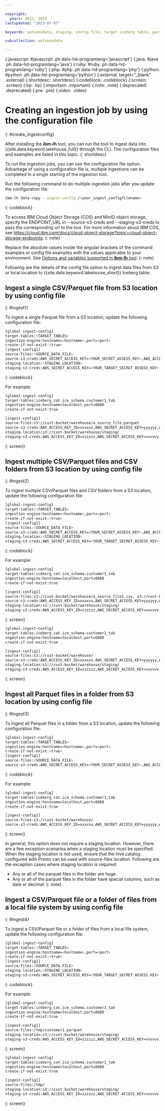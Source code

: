 ```yaml
---

copyright:
  years: 2022, 2023
lastupdated: "2023-07-07"

keywords: watsonxdata, staging, config file, target iceberg table, parquet, csv, command line, cli

subcollection: watsonxdata

---
```


{:javascript: #javascript .ph data-hd-programlang='javascript'}
{:java: #java .ph data-hd-programlang='java'}
{:ruby: #ruby .ph data-hd-programlang='ruby'}
{:php: #php .ph data-hd-programlang='php'}
{:python: #python .ph data-hd-programlang='python'}
{:external: target="_blank" .external}
{:shortdesc: .shortdesc}
{:codeblock: .codeblock}
{:screen: .screen}
{:tip: .tip}
{:important: .important}
{:note: .note}
{:deprecated: .deprecated}
{:pre: .pre}
{:video: .video}

# Creating an ingestion job by using the configuration file
{: #create_ingestconfig}

After installing the **ibm-lh** tool, you can run the tool to ingest data into {{site.data.keyword.lakehouse_full}} through the CLI. The configuration files and examples are listed in this topic.
{: shortdesc}

To run the ingestion jobs, you can use the configuration file option. Advantage of using a configuration file is, multiple ingestions can be completed in a single starting of the ingestion tool.

Run the following command to do multiple ingestion jobs after you update the configuration file:

   ```bash
   ibm-lh data-copy --ingest-config /<your_ingest_configfilename>
   ```
   {: codeblock}

To access IBM Cloud Object Storage (COS) and MinIO object storage, specify the ENDPOINT_URL in --source-s3-creds and --staging-s3-creds to pass the corresponding url to the tool. For more information about IBM COS, see https://cloud.ibm.com/docs/cloud-object-storage?topic=cloud-object-storage-endpoints.
{: note}

Replace the absolute values inside the angular brackets of the command examples or config file examples with the values applicable to your environment. See [Options and variables supported in **ibm-lh** tool](watsonxdata?topic=watsonxdata-cli_commands).
{: note}

Following are the details of the config file option to ingest data files from S3 or local location to {{site.data.keyword.lakehouse_short}} Iceberg table:

## Ingest a single CSV/Parquet file from S3 location by using config file
{: #ingest1}

To ingest a single Parquet file from a S3 location, update the following configuration file:

```bash
[global-ingest-config]
target-tables:<TARGET_TABLES>
ingestion-engine:hostname=<hostname>,port=<port>
create-if-not-exist:<true>
[ingest-config1]
source-files:<SOURCE_DATA_FILE>
source-s3-creds:AWS_SECRET_ACCESS_KEY=<YOUR_SECRET_ASSESS_KEY>,AWS_ACCESS_KEY_ID=<YOUR_ACCESS_KEY_ID>,AWS_REGION=<YOUR_REGION>, BUCKET_NAME=<YOUR_BUCKET>, ENDPOINT_URL=<YOUR_ENDPOINT_URL>
staging-location:<STAGING_LOCATION>
staging-s3-creds:AWS_SECRET_ACCESS_KEY=<YOUR_TARGET_SECRET_ASSESS_KEY>,AWS_ACCESS_KEY_ID=<YOUR_TARGET_ACCESS_KEY_ID>,AWS_REGION=<YOUR_TARGET_REGION>, BUCKET_NAME=<YOUR_TARGET_BUCKET>, ENDPOINT_URL=<YOUR_TARGET_ENDPOINT_URL>
```
{: codeblock}

For example:
```bash
[global-ingest-config]
target-tables:iceberg_cat.ice_schema.customer1_tab
ingestion-engine:hostname=localhost,port=8080
create-if-not-exist:true

[ingest-config1]
source-files:s3://cust-bucket/warehouse/a_source_file.parquet
source-s3-creds:AWS_ACCESS_KEY_ID=xxxxxx,AWS_SECRET_ACCESS_KEY=yyyyyy,AWS_REGION=us-east-1,BUCKET_NAME=cust-bucket
staging-location:s3://cust-bucket/warehouse/staging/
staging-s3-creds:AWS_ACCESS_KEY_ID=zzzzzz,AWS_SECRET_ACCESS_KEY=vvvvvv,ENDPOINT=http://some_site/xxx.com?addsf:dfsdf,AWS_REGION=us-east-1,BUCKET_NAME=cust-bucket
```
{: screen}

## Ingest multiple CSV/Parquet files and CSV folders from S3 location by using config file
{: #ingest2}

To ingest multiple CSV/Parquet files and CSV folders from a S3 location, update the following configuration file:

```bash
[global-ingest-config]
target-tables:<TARGET_TABLES>
ingestion-engine:hostname=<hostname>,port=<port>
create-if-not-exist:<true>
[ingest-config1]
source-files:<SOURCE_DATA_FILE>
source-s3-creds:AWS_SECRET_ACCESS_KEY=<YOUR_SECRET_ASSESS_KEY>,AWS_ACCESS_KEY_ID=<YOUR_ACCESS_KEY_ID>,AWS_REGION=<YOUR_REGION>, BUCKET_NAME=<YOUR_BUCKET>, ENDPOINT_URL=<YOUR_ENDPOINT_URL>
staging-location:<STAGING_LOCATION>
staging-s3-creds:AWS_SECRET_ACCESS_KEY=<YOUR_TARGET_SECRET_ASSESS_KEY>,AWS_ACCESS_KEY_ID=<YOUR_TARGET_ACCESS_KEY_ID>,AWS_REGION=<YOUR_TARGET_REGION>, BUCKET_NAME=<YOUR_TARGET_BUCKET>, ENDPOINT_URL=<YOUR_TARGET_ENDPOINT_URL>
```
{: codeblock}

For example:
```bash
[global-ingest-config]
target-tables:iceberg_cat.ice_schema.customer1_tab
ingestion-engine:hostname=localhost,port=8080
create-if-not-exist:true

[ingest-config1]
source-files:s3://cust-bucket/warehouse/a_source_file1.csv, s3://cust-bucket/warehouse/a_source_file2.csv
source-s3-creds:AWS_ACCESS_KEY_ID=xxxxxx,AWS_SECRET_ACCESS_KEY=yyyyyy,AWS_REGION=us-east-1,BUCKET_NAME=cust-bucket
staging-location:s3://cust-bucket/warehouse/staging/
staging-s3-creds:AWS_ACCESS_KEY_ID=zzzzzz,AWS_SECRET_ACCESS_KEY=vvvvvv,ENDPOINT=http://some_site/xxx.com?addsf:dfsdf,AWS_REGION=us-east-1,BUCKET_NAME=cust-bucket
```
{: screen}

```bash
[global-ingest-config]
target-tables:iceberg_cat.ice_schema.customer1_tab
ingestion-engine:hostname=localhost,port=8080
create-if-not-exist:true

[ingest-config1]
source-files:s3://cust-bucket/warehouse/
source-s3-creds:AWS_ACCESS_KEY_ID=xxxxxx,AWS_SECRET_ACCESS_KEY=yyyyyy,AWS_REGION=us-east-1,BUCKET_NAME=cust-bucket
staging-location:s3://cust-bucket/warehouse/staging/
staging-s3-creds:AWS_ACCESS_KEY_ID=zzzzzz,AWS_SECRET_ACCESS_KEY=vvvvvv,ENDPOINT=http://some_site/xxx.com?addsf:dfsdf,AWS_REGION=us-east-1,BUCKET_NAME=cust-bucket
```
{: screen}

## Ingest all Parquet files in a folder from S3 location by using config file
{: #ingest3}

To ingest all Parquet files in a folder from a S3 location, update the following configuration file:

```bash
[global-ingest-config]
target-tables:<TARGET_TABLES>
ingestion-engine:hostname=<hostname>,port=<port>
create-if-not-exist:<true>
[ingest-config1]
source-files:<SOURCE_DATA_FILE>
source-s3-creds:AWS_SECRET_ACCESS_KEY=<YOUR_SECRET_ASSESS_KEY>,AWS_ACCESS_KEY_ID=<YOUR_ACCESS_KEY_ID>,AWS_REGION=<YOUR_REGION>, BUCKET_NAME=<YOUR_BUCKET>, ENDPOINT_URL=<YOUR_ENDPOINT_URL>
```
{: codeblock}

For example:
```bash
[global-ingest-config]
target-tables:iceberg_cat.ice_schema.customer1_tab
ingestion-engine:hostname=localhost,port=8080
create-if-not-exist:true

[ingest-config1]
source-files:s3://cust-bucket/warehouse/
source-s3-creds:AWS_ACCESS_KEY_ID=xxxxxx,AWS_SECRET_ACCESS_KEY=yyyyyy,AWS_REGION=us-east-1,BUCKET_NAME=cust-bucket
```
{: screen}

In general, this option does not require a staging location. However, there are a few exception scenarios when a staging location must be specified. When the staging location is not used, ensure that the hive catalog configured with Presto can be used with source-files location. Following are the exception cases where staging location is required:
- Any or all of the parquet files in the folder are huge.
- Any or all of the parquet files in the folder have special columns, such as date or decimal.
{: note}

## Ingest a CSV/Parquet file or a folder of files from a local file system by using config file
{: #ingest4}

To ingest a CSV/Parquet file or a folder of files from a local file system, update the following configuration file:

```bash
[global-ingest-config]
target-tables:<TARGET_TABLES>
ingestion-engine:hostname=<hostname>,port=<port>
create-if-not-exist:<true>
[ingest-config1]
source-files:<SOURCE_DATA_FILE>
staging-location:<STAGING_LOCATION>
staging-s3-creds:AWS_SECRET_ACCESS_KEY=<YOUR_TARGET_SECRET_ASSESS_KEY>,AWS_ACCESS_KEY_ID=<YOUR_TARGET_ACCESS_KEY_ID>,AWS_REGION=<YOUR_TARGET_REGION>, BUCKET_NAME=<YOUR_TARGET_BUCKET>, ENDPOINT_URL=<YOUR_TARGET_ENDPOINT_URL>
```
{: codeblock}

For example:
```bash
[global-ingest-config]
target-tables:iceberg_cat.ice_schema.customer1_tab
ingestion-engine:hostname=localhost,port=8080
create-if-not-exist:true

[ingest-config1]
source-files:/tmp/customer1.parquet
staging-location:s3://cust-bucket/warehouse/staging/
staging-s3-creds:AWS_ACCESS_KEY_ID=zzzzzz,AWS_SECRET_ACCESS_KEY=vvvvvv,ENDPOINT=http://some_site/xxx.com?addsf:dfsdf,AWS_REGION=us-east-1,BUCKET_NAME=cust-bucket
```
{: screen}

```bash
[global-ingest-config]
target-tables:iceberg_cat.ice_schema.customer1_tab
ingestion-engine:hostname=localhost,port=8080
create-if-not-exist:true

[ingest-config1]
source-files:/tmp/
staging-location:s3://cust-bucket/warehouse/staging/
staging-s3-creds:AWS_ACCESS_KEY_ID=zzzzzz,AWS_SECRET_ACCESS_KEY=vvvvvv,ENDPOINT=http://some_site/xxx.com?addsf:dfsdf,AWS_REGION=us-east-1,BUCKET_NAME=cust-bucket
```
{: screen}
